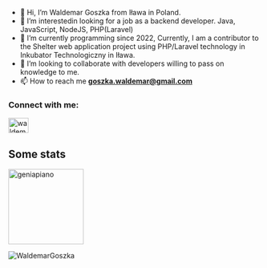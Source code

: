 - 👋 Hi, I’m Waldemar Goszka from Iława in Poland.
- 👀 I’m interestedin looking for a job as a backend developer. Java, JavaScript, NodeJS, PHP(Laravel) 
- 🌱 I’m currently programming since 2022, Currently, I am a contributor to the Shelter web application project using PHP/Laravel technology in Inkubator Technologiczny in Iława.
- 💞️ I’m looking to collaborate with developers willing to pass on knowledge to me.
- 📫 How to reach me **goszka.waldemar@gmail.com**


<h3 align="left">Connect with me:</h3>

<p align="left">
<a href="https://linkedin.com/in/waldemar-goszka-4b5ba523b" target="blank"><img align="center" src="https://raw.githubusercontent.com/rahuldkjain/github-profile-readme-generator/master/src/images/icons/Social/linked-in-alt.svg" alt="waldemar-goszka-4b5ba523b" height="30" width="40" /></a>
  


## Some stats
<span>
<img  height="150px" src="https://github-readme-stats.vercel.app/api/top-langs?username=WaldemarGoszka&show_icons=true&locale=en&layout=compact&theme=transparent" alt="geniapiano" /> 
</span>
<p align="left"> <img src="https://komarev.com/ghpvc/?username=WaldemarGoszka&label=Profile%20views&color=0e75b6&style=flat" alt="WaldemarGoszka" /> </p>
